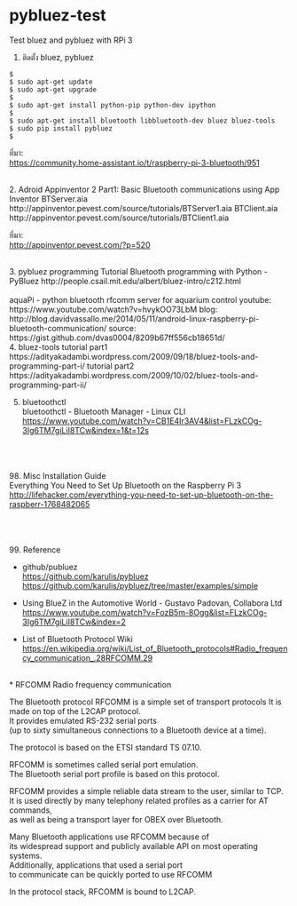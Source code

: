 # pybluez-test
Test bluez and pybluez with RPi 3  

1. ติดตั้ง bluez, pybluez   
```shell  
$  
$ sudo apt-get update    
$ sudo apt-get upgrade    
$  
$ sudo apt-get install python-pip python-dev ipython  
$  
$ sudo apt-get install bluetooth libbluetooth-dev bluez bluez-tools  
$ sudo pip install pybluez  
$    
```  
  
ที่มา:   
https://community.home-assistant.io/t/raspberry-pi-3-bluetooth/951  
  
<br>  
2. Adroid Appinventor 2  
Part1: Basic Bluetooth communications using App Inventor  
BTServer.aia   
 http://appinventor.pevest.com/source/tutorials/BTServer1.aia  
BTClient.aia  
 http://appinventor.pevest.com/source/tutorials/BTClient1.aia  
  
ที่มา:    
http://appinventor.pevest.com/?p=520   

<br>
3. pybluez programming  
Tutorial Bluetooth programming with Python - PyBluez  
http://people.csail.mit.edu/albert/bluez-intro/c212.html  
<br>
<br>
aquaPi - python bluetooth rfcomm server for aquarium control  
youtube:  
https://www.youtube.com/watch?v=hvykOO73LbM  
blog:  
http://blog.davidvassallo.me/2014/05/11/android-linux-raspberry-pi-bluetooth-communication/  
source:  
https://gist.github.com/dvas0004/8209b67ff556cb18651d/  

<br>
4. bluez-tools  
tutorial part1  
https://adityakadambi.wordpress.com/2009/09/18/bluez-tools-and-programming-part-i/   
tutorial part2  
https://adityakadambi.wordpress.com/2009/10/02/bluez-tools-and-programming-part-ii/  

5. bluetoothctl  
bluetoothctl - Bluetooth Manager - Linux CLI  
https://www.youtube.com/watch?v=CB1E4Ir3AV4&list=FLzkCOg-3Ig6TM7giLiI8TCw&index=1&t=12s  
  


<br><br>  
98. Misc Installation Guide   
Everything You Need to Set Up Bluetooth on the Raspberry Pi 3  
http://lifehacker.com/everything-you-need-to-set-up-bluetooth-on-the-raspberr-1768482065  
  

<br><br>  
99. Reference
* github/publuez  
https://github.com/karulis/pybluez  
https://github.com/karulis/pybluez/tree/master/examples/simple  

*  Using BlueZ in the Automotive World - Gustavo Padovan, Collabora Ltd  
https://www.youtube.com/watch?v=FozB5m-8Ogg&list=FLzkCOg-3Ig6TM7giLiI8TCw&index=2  
  
* List of Bluetooth Protocol Wiki  
https://en.wikipedia.org/wiki/List_of_Bluetooth_protocols#Radio_frequency_communication_.28RFCOMM.29  

<br>
* RFCOMM  
Radio frequency communication  
  
The Bluetooth protocol RFCOMM is a simple set of transport protocols
It is made on top of the L2CAP protocol.   
It provides emulated RS-232 serial ports  
(up to sixty simultaneous connections to a Bluetooth device at a time).  
  
The protocol is based on the ETSI standard TS 07.10.  
  
RFCOMM is sometimes called serial port emulation.  
The Bluetooth serial port profile is based on this protocol.  
  
RFCOMM provides a simple reliable data stream to the user, similar to TCP.  
It is used directly by many telephony related profiles as a carrier for AT commands,  
as well as being a transport layer for OBEX over Bluetooth.  
  
Many Bluetooth applications use RFCOMM because of  
its widespread support and publicly available API on most operating systems.  
Additionally, applications that used a serial port  
to communicate can be quickly ported to use RFCOMM
  
In the protocol stack, RFCOMM is bound to L2CAP.  
